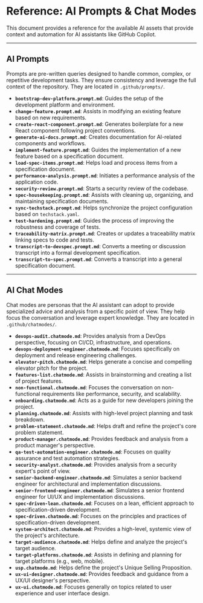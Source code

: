 # Reference: AI Prompts & Chat Modes

This document provides a reference for the available AI assets that provide context and automation for AI assistants like GitHub Copilot.

---

## AI Prompts

Prompts are pre-written queries designed to handle common, complex, or repetitive development tasks. They ensure consistency and leverage the full context of the repository. They are located in `.github/prompts/`.

-   **`bootstrap-dev-platform.prompt.md`**: Guides the setup of the development platform and environment.
-   **`change-feature.prompt.md`**: Assists in modifying an existing feature based on new requirements.
-   **`create-react-component.prompt.md`**: Generates boilerplate for a new React component following project conventions.
-   **`generate-ai-docs.prompt.md`**: Creates documentation for AI-related components and workflows.
-   **`implement-feature.prompt.md`**: Guides the implementation of a new feature based on a specification document.
-   **`load-spec-items.prompt.md`**: Helps load and process items from a specification document.
-   **`performance-analysis.prompt.md`**: Initiates a performance analysis of the application code.
-   **`security-review.prompt.md`**: Starts a security review of the codebase.
-   **`spec-housekeeping.prompt.md`**: Assists with cleaning up, organizing, and maintaining specification documents.
-   **`sync-techstack.prompt.md`**: Helps synchronize the project configuration based on `techstack.yaml`.
-   **`test-hardening.prompt.md`**: Guides the process of improving the robustness and coverage of tests.
-   **`traceability-matrix.prompt.md`**: Creates or updates a traceability matrix linking specs to code and tests.
-   **`transcript-to-devspec.prompt.md`**: Converts a meeting or discussion transcript into a formal development specification.
-   **`transcript-to-spec.prompt.md`**: Converts a transcript into a general specification document.

---

## AI Chat Modes

Chat modes are personas that the AI assistant can adopt to provide specialized advice and analysis from a specific point of view. They help focus the conversation and leverage expert knowledge. They are located in `.github/chatmodes/`.

-   **`devops-audit.chatmode.md`**: Provides analysis from a DevOps perspective, focusing on CI/CD, infrastructure, and operations.
-   **`devops-deployment-engineer.chatmode.md`**: Focuses specifically on deployment and release engineering challenges.
-   **`elevator-pitch.chatmode.md`**: Helps generate a concise and compelling elevator pitch for the project.
-   **`features-list.chatmode.md`**: Assists in brainstorming and creating a list of project features.
-   **`non-functional.chatmode.md`**: Focuses the conversation on non-functional requirements like performance, security, and scalability.
-   **`onboarding.chatmode.md`**: Acts as a guide for new developers joining the project.
-   **`planning.chatmode.md`**: Assists with high-level project planning and task breakdown.
-   **`problem-statement.chatmode.md`**: Helps draft and refine the project's core problem statement.
-   **`product-manager.chatmode.md`**: Provides feedback and analysis from a product manager's perspective.
-   **`qa-test-automation-engineer.chatmode.md`**: Focuses on quality assurance and test automation strategies.
-   **`security-analyst.chatmode.md`**: Provides analysis from a security expert's point of view.
-   **`senior-backend-engineer.chatmode.md`**: Simulates a senior backend engineer for architectural and implementation discussions.
-   **`senior-frontend-engineer.chatmode.md`**: Simulates a senior frontend engineer for UI/UX and implementation discussions.
-   **`spec-driven-lean.chatmode.md`**: Focuses on a lean, efficient approach to specification-driven development.
-   **`spec-driven.chatmode.md`**: Focuses on the principles and practices of specification-driven development.
-   **`system-architect.chatmode.md`**: Provides a high-level, systemic view of the project's architecture.
-   **`target-audience.chatmode.md`**: Helps define and analyze the project's target audience.
-   **`target-platforms.chatmode.md`**: Assists in defining and planning for target platforms (e.g., web, mobile).
-   **`usp.chatmode.md`**: Helps define the project's Unique Selling Proposition.
-   **`ux-ui-designer.chatmode.md`**: Provides feedback and guidance from a UX/UI designer's perspective.
-   **`ux-ui.chatmode.md`**: Focuses generally on topics related to user experience and user interface design.
